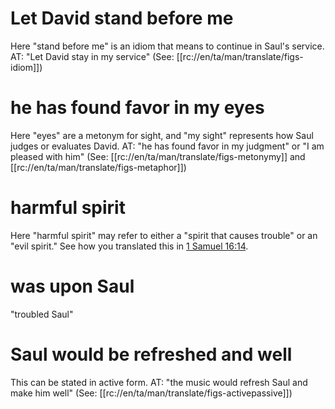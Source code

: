 # Let David stand before me

Here "stand before me" is an idiom that means to continue in Saul's service. AT: "Let David stay in my service" (See: [[rc://en/ta/man/translate/figs-idiom]])

# he has found favor in my eyes

Here "eyes" are a metonym for sight, and "my sight" represents how Saul judges or evaluates David. AT: "he has found favor in my judgment" or "I am pleased with him" (See: [[rc://en/ta/man/translate/figs-metonymy]] and [[rc://en/ta/man/translate/figs-metaphor]])

# harmful spirit

Here "harmful spirit" may refer to either a "spirit that causes trouble" or an "evil spirit." See how you translated this in [1 Samuel 16:14](./14.md).

# was upon Saul

"troubled Saul"

# Saul would be refreshed and well

This can be stated in active form. AT: "the music would refresh Saul and make him well" (See: [[rc://en/ta/man/translate/figs-activepassive]])